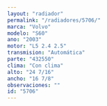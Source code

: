 ```yaml
---
layout: "radiador"
permalink: "/radiadores/5706/"
marca: "Volvo"
modelo: "S60"
ano: "2003"
motor: "L5 2.4 2.5"
transmision: "Automática"
parte: "432550"
clima: "Con clima"
alto: "24 7/16"
ancho: "16 7/8"
observaciones: ""
id: "5706"
---
```


